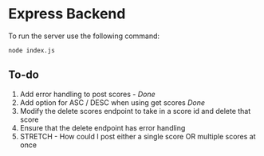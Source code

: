 # Express Backend

To run the server use the following command:

`node index.js`

## To-do

1) Add error handling to post scores - *Done*
1) Add option for ASC / DESC when using get scores *Done*
1) Modify the delete scores endpoint to take in a score id and delete that score
1) Ensure that the delete endpoint has error handling
1) STRETCH - How could I post either a single score OR multiple scores at once